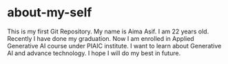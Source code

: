 # about-my-self
This is my first Git Repository.
My name is Aima Asif.
I am 22 years old.
Recently I have done my graduation.
Now I am enrolled in Applied Generative AI course under PIAIC institute.
I want to learn about Generative AI and advance technology.
I hope I will do my best in future.
